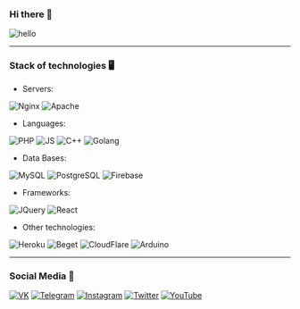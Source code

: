 ### Hi there 👋

![hello](https://media4.giphy.com/media/l19ipdY2pjK3d8Omtz/giphy.gif?cid=ecf05e47y2kl0x3t8h3vtwboiyy3y1ybiliaq3y0r6dfhbij&rid=giphy.gif&ct=g)

---
### Stack of technologies 🖥
* Servers:

![Nginx](https://img.shields.io/badge/-Nginx-7D4698?style=for-the-badge&logo=nginx&logoWidth=20&logoColor=ffffff&labelColor=663399) 
![Apache](https://img.shields.io/badge/-Apache-7D4698?style=for-the-badge&logo=apache&logoWidth=20&logoColor=ffffff&labelColor=663399)
* Languages:

![PHP](https://img.shields.io/badge/-PHP-7D4698?style=for-the-badge&logo=php&logoWidth=20&logoColor=ffffff&labelColor=663399)
![JS](https://img.shields.io/badge/-JavaScript-7D4698?style=for-the-badge&logo=javascript&logoWidth=20&logoColor=ffffff&labelColor=663399)
![C++](https://img.shields.io/badge/-C++-7D4698?style=for-the-badge&logo=c&logoWidth=20&logoColor=ffffff&labelColor=663399)
![Golang](https://img.shields.io/badge/-Golang-7D4698?style=for-the-badge&logo=go&logoWidth=20&logoColor=ffffff&labelColor=663399)
* Data Bases:

![MySQL](https://img.shields.io/badge/-MySQL-7D4698?style=for-the-badge&logo=mysql&logoWidth=20&logoColor=ffffff&labelColor=663399)
![PostgreSQL](https://img.shields.io/badge/-PostgreSQL-7D4698?style=for-the-badge&logo=postgresql&logoWidth=20&logoColor=ffffff&labelColor=663399)
![Firebase](https://img.shields.io/badge/-Firebase-7D4698?style=for-the-badge&logo=firebase&logoWidth=20&logoColor=ffffff&labelColor=663399)
* Frameworks: 

![JQuery](https://img.shields.io/badge/-JQuery-7D4698?style=for-the-badge&logo=jquery&logoWidth=20&logoColor=ffffff&labelColor=663399)
![React](https://img.shields.io/badge/-React_JS-7D4698?style=for-the-badge&logo=react&logoWidth=20&logoColor=ffffff&labelColor=663399)
* Other technologies:

![Heroku](https://img.shields.io/badge/-Heroku-7D4698?style=for-the-badge&logo=heroku&logoWidth=20&logoColor=ffffff&labelColor=663399)
![Beget](https://img.shields.io/badge/-Beget-7D4698?style=for-the-badge&logo=beget&logoWidth=20&logoColor=ffffff&labelColor=663399)
![CloudFlare](https://img.shields.io/badge/-CloudFlare-7D4698?style=for-the-badge&logo=cloudflare&logoWidth=20&logoColor=ffffff&labelColor=663399)
![Arduino](https://img.shields.io/badge/-Arduino-7D4698?style=for-the-badge&logo=arduino&logoWidth=20&logoColor=ffffff&labelColor=663399)

---
### Social Media 🧨
[![VK](https://img.shields.io/badge/-VK-663399?style=for-the-badge&logo=vk&logoWidth=20)](https://vk.com/pakhmutov2)
[![Telegram](https://img.shields.io/badge/-Telegram-663399?style=for-the-badge&logo=telegram&logoWidth=20)](https://t.me/yaroslavhub)
[![Instagram](https://img.shields.io/badge/-Instagram-663399?style=for-the-badge&logo=instagram&logoWidth=20)](https://www.instagram.com/_michaeeel__14)
[![Twitter](https://img.shields.io/badge/-Twitter-663399?style=for-the-badge&logo=twitter&logoWidth=20)](https://twitter.com)
[![YouTube](https://img.shields.io/badge/-YouTube-663399?style=for-the-badge&logo=youtube&logoWidth=20&logoColor=FF0000)](https://www.youtube.com/channel/UCSRYcaeWABeggHYkLbcfzww)

<!--
**yaroslav-hub/yaroslav-hub** is a ✨ _special_ ✨ repository because its `README.md` (this file) appears on your GitHub profile.

Here are some ideas to get you started:

- 🔭 I’m currently working on ...
- 🌱 I’m currently learning ...
- 👯 I’m looking to collaborate on ...
- 🤔 I’m looking for help with ...
- 💬 Ask me about ...
- 📫 How to reach me: ...
- 😄 Pronouns: ...
- ⚡ Fun fact: ...
-->
